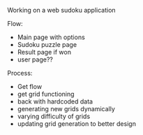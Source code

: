 Working on a web sudoku application

Flow:
- Main page with options
- Sudoku puzzle page
- Result page if won
- user page??

Process:
- Get flow
- get grid functioning
- back with hardcoded data 
- generating new grids dynamically
- varying difficulty of grids
- updating grid generation to better design


